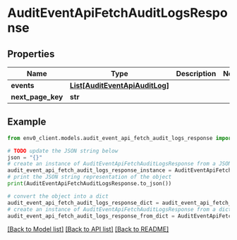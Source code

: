 # AuditEventApiFetchAuditLogsResponse


## Properties

Name | Type | Description | Notes
------------ | ------------- | ------------- | -------------
**events** | [**List[AuditEventApiAuditLog]**](AuditEventApiAuditLog.md) |  | 
**next_page_key** | **str** |  | 

## Example

```python
from env0_client.models.audit_event_api_fetch_audit_logs_response import AuditEventApiFetchAuditLogsResponse

# TODO update the JSON string below
json = "{}"
# create an instance of AuditEventApiFetchAuditLogsResponse from a JSON string
audit_event_api_fetch_audit_logs_response_instance = AuditEventApiFetchAuditLogsResponse.from_json(json)
# print the JSON string representation of the object
print(AuditEventApiFetchAuditLogsResponse.to_json())

# convert the object into a dict
audit_event_api_fetch_audit_logs_response_dict = audit_event_api_fetch_audit_logs_response_instance.to_dict()
# create an instance of AuditEventApiFetchAuditLogsResponse from a dict
audit_event_api_fetch_audit_logs_response_from_dict = AuditEventApiFetchAuditLogsResponse.from_dict(audit_event_api_fetch_audit_logs_response_dict)
```
[[Back to Model list]](../README.md#documentation-for-models) [[Back to API list]](../README.md#documentation-for-api-endpoints) [[Back to README]](../README.md)


